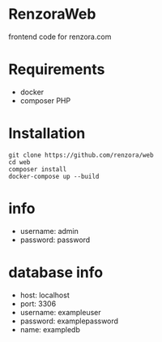 # RenzoraWeb
 frontend code for renzora.com

# Requirements
- docker
- composer PHP

# Installation
```
git clone https://github.com/renzora/web
cd web
composer install
docker-compose up --build
```

# info
- username: admin
- password: password

# database info
- host: localhost
- port: 3306
- username: exampleuser
- password: examplepassword
- name: exampledb